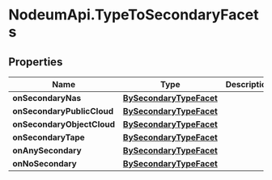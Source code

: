 # NodeumApi.TypeToSecondaryFacets

## Properties

Name | Type | Description | Notes
------------ | ------------- | ------------- | -------------
**onSecondaryNas** | [**BySecondaryTypeFacet**](BySecondaryTypeFacet.md) |  | [optional] 
**onSecondaryPublicCloud** | [**BySecondaryTypeFacet**](BySecondaryTypeFacet.md) |  | [optional] 
**onSecondaryObjectCloud** | [**BySecondaryTypeFacet**](BySecondaryTypeFacet.md) |  | [optional] 
**onSecondaryTape** | [**BySecondaryTypeFacet**](BySecondaryTypeFacet.md) |  | [optional] 
**onAnySecondary** | [**BySecondaryTypeFacet**](BySecondaryTypeFacet.md) |  | [optional] 
**onNoSecondary** | [**BySecondaryTypeFacet**](BySecondaryTypeFacet.md) |  | [optional] 


